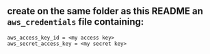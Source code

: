 ## create on the same folder as this README an `aws_credentials` file containing:

```
aws_access_key_id = <my access key>
aws_secret_access_key = <my secret key>
```

